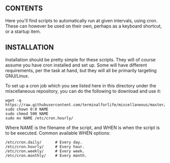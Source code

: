 CONTENTS
--------

Here you'll find scripts to automatically run at given intervals, using cron. These can however be used on their own, perhaps as a keyboard shortcut, or a startup item.

INSTALLATION
------------

Installation should be pretty simple for these scripts. They will of course assume you have cron installed and set up. Some will have different requirements, per the task at hand, but they will all be primarily targeting GNU/Linux.

To set up a cron job which you see listed here in this directory under the miscellaneous repository, you can do the following to download and use it:

    wget -q https://raw.githubusercontent.com/terminalforlife/miscellaneous/master/Cron%20Tasks/NAME
    sudo chown 0:0 NAME
    sudo chmod 500 NAME
    sudo mv NAME /etc/cron.hourly/

Where NAME is the filename of the script, and WHEN is when the script is to be executed. Common available WHEN options:

    /etc/cron.daily/      # Every day.
    /etc/cron.hourly/     # Every hour.
    /etc/cron.weekly/     # Every week.
    /etc/cron.monthly/    # Every month.
